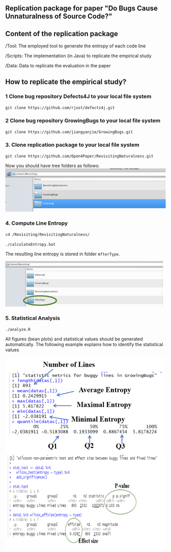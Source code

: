 ## Replication package for paper "Do Bugs Cause Unnaturalness of Source Code?"


## Content of the replication package

/Tool: The employed tool to generate the entropy of each code line

/Scripts: The implementation (in Java) to replicate the empirical study

/Data: Data to replicate the evaluation in the paper


## How to replicate the empirical study?

### 1 Clone bug repository Defects4J to your local file system

`git clone https://github.com/rjust/defects4j.git` 

### 2 Clone bug repository GrowingBugs to your local file system 

`git clone https://github.com/jiangyanjie/GrowingBugs.git` 

### 3. Clone replication package to your local file system 

`git clone https://github.com/Open4Paper/RevisitingNaturalness.git`

Now you should have tree folders as follows:
![avatar](/Fig1.png)

### 4. Compute Line Entropy

`cd /Revisiting/RevisitingNaturalness/`

`./calculateEntropy.bat` 

The resulting line entropy is stored in folder `AfterType`. 

![avatar](/Fig2.png)


### 5. Statistical Analysis


`./analyze.R`

All figures (bean plots) and statistical values should be generated automatically. The following example explains how to identify the statistical values

<img src="./Fig5.png" width = "500" height = "300"  align=center />

<img src="./Fig3.png" width = "700" height = "300"  align=center />







